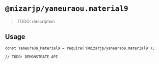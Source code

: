 # `@mizarjp/yaneuraou.material9`

> TODO: description

## Usage

```
const YaneuraOu_Material9 = require('@mizarjp/yaneuraou.material9');

// TODO: DEMONSTRATE API
```
